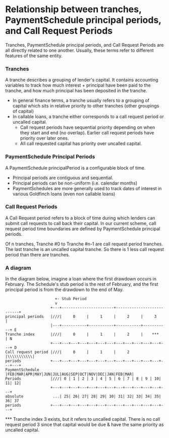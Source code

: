 # Relationship between tranches, PaymentSchedule principal periods, and Call Request Periods

Tranches, PaymentSchedule principal periods, and Call Request Periods are all directly related to one another.
Usually, these terms refer to different features of the same entity.

### Tranches

A tranche describes a grouping of lender's capital. It contains accounting variables to track how much interest + principal have been paid to the tranche, and how much principal has been deposited in the tranche.

- In general finance terms, a tranche usually refers to a grouping of capital which sits in relative priority to other tranches (other groupings of capital)
- In callable loans, a tranche either corresponds to a call request period or uncalled capital.
  - Call request periods have sequential priority depending on when they start and end (no overlap). Earlier call request periods have priority over later ones.
  - All call requested capital has priority over uncalled capital.

### PaymentSchedule Principal Periods

A PaymentSchedule principalPeriod is a configurable block of time.

- Principal periods are contiguous and sequential.
- Principal periods can be non-uniform (i.e. calendar months)
- PaymentSchedules are more generally used to track dates of interest in various Goldfinch loans (even non callable loans)

### Call Request Periods

A Call Request period refers to a block of time during which lenders can submit call requests to call back their capital. In our current scheme, call request period time boundaries are defined by PaymentSchedule principal periods.

Of n tranches, Tranche #0 to Tranche #n-1 are call request period tranches. The last tranche is an uncalled capital tranche. So there is 1 less call request period than there are tranches.

### A diagram

In the diagram below, imagine a loan where the first drawdown occurs in February.
The Schedule's stub period is the rest of February, and the first principal period is from the drawdown to the end of May.

                          +- Stub Period
                          v
                        +---+-----------------------+---------------------------+
    principal periods   |///|     0     |     1     |     2     |     3     |
                        |---+-----------+-----------+-----------+-----------+ E
    Tranche index       |///|     0     |     1     |     2     |    ***    | N
                        +---+---+---+---+---+---+---+---+---+---+---+---+---+ D
    Call request period |///|     0     |     1     |     2     |\\\\\\\\\\\|
    periods             +---+---+---+---+---+---+---+---+---+---+---+---+---+---+
    PaymentSchedule     |FEB|MAR|APR|MAY|JUN|JUL|AUG|SEP|OCT|NOV|DEC|JAN|FEB|MAR|
    Periods             |///| 0 | 1 | 2 | 3 | 4 | 5 | 6 | 7 | 8 | 9 | 10| 11| 12|
                        +---+---+---+---+---+---+---+---+---+---+---+---+---+
    absolute             ...| 25| 26| 27| 28| 29| 30| 31| 32| 33| 34| 35| 36| 37
    periods             +---+---+---+---+---+---+---+---+---+---+---+---+---+

\*\*\* Tranche index 3 exists, but it refers to uncalled capital.
There is no call request period 3 since that capital would be due & have the same priority as uncalled capital.
